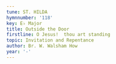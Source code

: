 ```yaml
---
tune: ST. HILDA
hymnnumber: '118'
key: E♭ Major
title: Outside the Door
firstline: O Jesus!  thou art standing
topic: Invitation and Repentance
author: Br. W. Walsham How
year: '-'
---
```

